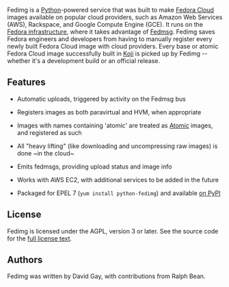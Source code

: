 Fedimg is a [Python](https://www.python.org/)-powered service that was built to
make [Fedora Cloud]() images available on popular cloud providers, such as
Amazon Web Services (AWS), Rackspace, and Google Compute Engine (GCE). It runs
on the [Fedora infrastructure](), where it takes advantage of
[Fedmsg](http://www.fedmsg.com/en/latest/). Fedimg saves Fedora engineers and
developers from having to manually register every newly built Fedora Cloud
image with cloud providers. Every base or atomic Fedora Cloud image
successfully built in [Koji](http://koji.fedoraproject.org/koji/) is picked up
by Fedimg -- whether it's a development build or an official release.

## Features

-   Automatic uploads, triggered by activity on the Fedmsg bus

-   Registers images as both paravirtual and HVM, when appropriate

-   Images with names containing 'atomic' are treated as
    [Atomic](http://www.projectatomic.io/) images, and registered as such

-   All "heavy lifting" (like downloading and uncompressing raw images) is
    done ~in the cloud~

-   Emits fedmsgs, providing upload status and image info

-   Works with AWS EC2, with additional services to be added in the future

-   Packaged for EPEL 7 (`yum install python-fedimg`) and available [on
    PyPI](https://pypi.python.org/pypi/fedimg/)

## License

Fedimg is licensed under the AGPL, version 3 or later. See the source code for
the [full license
text](https://github.com/fedora-infra/fedimg/blob/develop/LICENSE).

## Authors

Fedimg was written by David Gay, with contributions from Ralph Bean.
